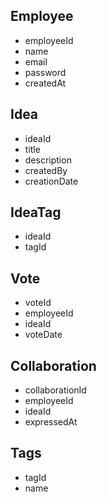 ## Employee
- employeeId
- name
- email
- password
- createdAt

## Idea
- ideaId
- title
- description
- createdBy
- creationDate

## IdeaTag
- ideaId
- tagId

## Vote
- voteId
- employeeId
- ideaId
- voteDate

## Collaboration
- collaborationId
- employeeId
- ideaId
- expressedAt

## Tags
- tagId
- name

